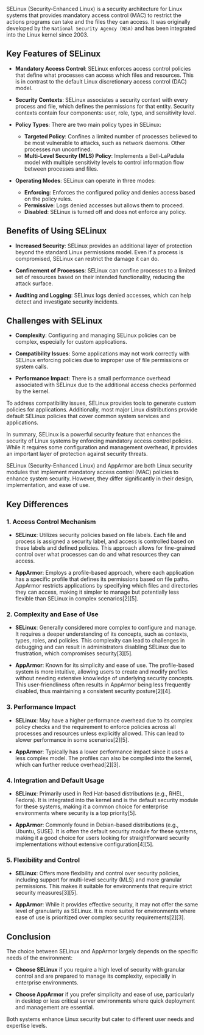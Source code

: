 SELinux (Security-Enhanced Linux) is a security architecture for Linux systems that provides mandatory access control (MAC) to restrict the actions programs can take and the files they can access. It was originally developed by the `National Security Agency (NSA)` and has been integrated into the Linux kernel since 2003.

## Key Features of SELinux

- **Mandatory Access Control**: SELinux enforces access control policies that define what processes can access which files and resources. This is in contrast to the default Linux discretionary access control (DAC) model.

- **Security Contexts**: SELinux associates a security context with every process and file, which defines the permissions for that entity. Security contexts contain four components: user, role, type, and sensitivity level.

- **Policy Types**: There are two main policy types in SELinux:
  - **Targeted Policy**: Confines a limited number of processes believed to be most vulnerable to attacks, such as network daemons. Other processes run unconfined.
  - **Multi-Level Security (MLS) Policy**: Implements a Bell-LaPadula model with multiple sensitivity levels to control information flow between processes and files.

- **Operating Modes**: SELinux can operate in three modes:
  - **Enforcing**: Enforces the configured policy and denies access based on the policy rules.
  - **Permissive**: Logs denied accesses but allows them to proceed.
  - **Disabled**: SELinux is turned off and does not enforce any policy.

## Benefits of Using SELinux

- **Increased Security**: SELinux provides an additional layer of protection beyond the standard Linux permissions model. Even if a process is compromised, SELinux can restrict the damage it can do.

- **Confinement of Processes**: SELinux can confine processes to a limited set of resources based on their intended functionality, reducing the attack surface.

- **Auditing and Logging**: SELinux logs denied accesses, which can help detect and investigate security incidents.

## Challenges with SELinux

- **Complexity**: Configuring and managing SELinux policies can be complex, especially for custom applications.

- **Compatibility Issues**: Some applications may not work correctly with SELinux enforcing policies due to improper use of file permissions or system calls.

- **Performance Impact**: There is a small performance overhead associated with SELinux due to the additional access checks performed by the kernel.

To address compatibility issues, SELinux provides tools to generate custom policies for applications. Additionally, most major Linux distributions provide default SELinux policies that cover common system services and applications.

In summary, SELinux is a powerful security feature that enhances the security of Linux systems by enforcing mandatory access control policies. While it requires some configuration and management overhead, it provides an important layer of protection against security threats.

SELinux (Security-Enhanced Linux) and AppArmor are both Linux security modules that implement mandatory access control (MAC) policies to enhance system security. However, they differ significantly in their design, implementation, and ease of use.

## Key Differences

### 1. **Access Control Mechanism**

- **SELinux**: Utilizes security policies based on file labels. Each file and process is assigned a security label, and access is controlled based on these labels and defined policies. This approach allows for fine-grained control over what processes can do and what resources they can access.

- **AppArmor**: Employs a profile-based approach, where each application has a specific profile that defines its permissions based on file paths. AppArmor restricts applications by specifying which files and directories they can access, making it simpler to manage but potentially less flexible than SELinux in complex scenarios[2][5].

### 2. **Complexity and Ease of Use**

- **SELinux**: Generally considered more complex to configure and manage. It requires a deeper understanding of its concepts, such as contexts, types, roles, and policies. This complexity can lead to challenges in debugging and can result in administrators disabling SELinux due to frustration, which compromises security[3][5].

- **AppArmor**: Known for its simplicity and ease of use. The profile-based system is more intuitive, allowing users to create and modify profiles without needing extensive knowledge of underlying security concepts. This user-friendliness often results in AppArmor being less frequently disabled, thus maintaining a consistent security posture[2][4].

### 3. **Performance Impact**

- **SELinux**: May have a higher performance overhead due to its complex policy checks and the requirement to enforce policies across all processes and resources unless explicitly allowed. This can lead to slower performance in some scenarios[2][5].

- **AppArmor**: Typically has a lower performance impact since it uses a less complex model. The profiles can also be compiled into the kernel, which can further reduce overhead[2][3].

### 4. **Integration and Default Usage**

- **SELinux**: Primarily used in Red Hat-based distributions (e.g., RHEL, Fedora). It is integrated into the kernel and is the default security module for these systems, making it a common choice for enterprise environments where security is a top priority[5].

- **AppArmor**: Commonly found in Debian-based distributions (e.g., Ubuntu, SUSE). It is often the default security module for these systems, making it a good choice for users looking for straightforward security implementations without extensive configuration[4][5].

### 5. **Flexibility and Control**

- **SELinux**: Offers more flexibility and control over security policies, including support for multi-level security (MLS) and more granular permissions. This makes it suitable for environments that require strict security measures[3][5].

- **AppArmor**: While it provides effective security, it may not offer the same level of granularity as SELinux. It is more suited for environments where ease of use is prioritized over complex security requirements[2][3].

## Conclusion

The choice between SELinux and AppArmor largely depends on the specific needs of the environment:

- **Choose SELinux** if you require a high level of security with granular control and are prepared to manage its complexity, especially in enterprise environments.

- **Choose AppArmor** if you prefer simplicity and ease of use, particularly in desktop or less critical server environments where quick deployment and management are essential. 

Both systems enhance Linux security but cater to different user needs and expertise levels.
